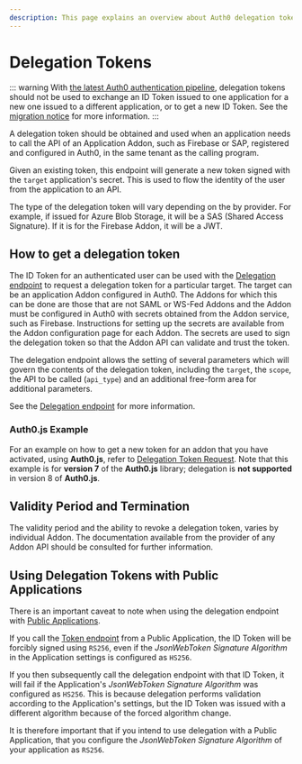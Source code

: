```yaml
---
description: This page explains an overview about Auth0 delegation tokens.
---
```


# Delegation Tokens

::: warning
With [the latest Auth0 authentication pipeline](/api-auth/intro), delegation tokens should not be used to exchange an ID Token issued to one application for a new one issued to a different application, or to get a new ID Token. See the [migration notice](/migrations#api-authorization-with-third-party-vendor-apis) for more information.
:::

A delegation token should be obtained and used when an application needs to call the API of an Application Addon, such as Firebase or SAP, registered and configured in Auth0, in the same tenant as the calling program.

Given an existing token, this endpoint will generate a new token signed with the `target` application's secret. This is used to flow the identity of the user from the application to an API.

The type of the delegation token will vary depending on the by provider. For example, if issued for Azure Blob Storage, it will be a SAS (Shared Access Signature). If it is for the Firebase Addon, it will be a JWT.

## How to get a delegation token

The ID Token for an authenticated user can be used with the [Delegation endpoint](/api/authentication#delegation) to request a delegation token for a particular target. The target can be an application Addon configured in Auth0. The Addons for which this can be done are those that are not SAML or WS-Fed Addons and the Addon must be configured in Auth0 with secrets obtained from the Addon service, such as Firebase. Instructions for setting up the secrets are available from the Addon configuration page for each Addon. The secrets are used to sign the delegation token so that the Addon API can validate and trust the token.

The delegation endpoint allows the setting of several parameters which will govern the contents of the delegation token, including the `target`, the `scope`, the API to be called (`api_type`) and an additional free-form area for additional parameters.

See the [Delegation endpoint](/api/authentication#delegation) for more information.

### Auth0.js Example

For an example on how to get a new token for an addon that you have activated, using __Auth0.js__, refer to [Delegation Token Request](/libraries/auth0js/v7#delegation-token-request). Note that this example is for **version 7** of the __Auth0.js__ library; delegation is **not supported** in version 8 of __Auth0.js__.

## Validity Period and Termination

The validity period and the ability to revoke a delegation token, varies by individual Addon. The documentation available from the provider of any Addon API should be consulted for further information.

## Using Delegation Tokens with Public Applications

There is an important caveat to note when using the delegation endpoint with [Public Applications](/applications/application-types#public-applications).

If you call the [Token endpoint](/api/authentication#get-token) from a Public Application, the ID Token will be forcibly signed using `RS256`, even if the _JsonWebToken Signature Algorithm_ in the Application settings is configured as `HS256`.

If you then subsequently call the delegation endpoint with that ID Token, it will fail if the Application's _JsonWebToken Signature Algorithm_ was configured as `HS256`. This is because delegation performs validation according to the Application's settings, but the ID Token was issued with a different algorithm because of the forced algorithm change.

It is therefore important that if you intend to use delegation with a Public Application, that you configure the _JsonWebToken Signature Algorithm_ of your application as `RS256`.

